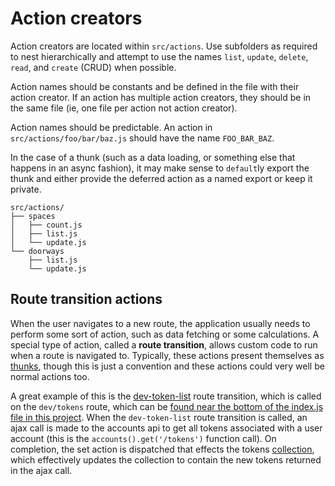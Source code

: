 # Action creators 

Action creators are located within `src/actions`. Use subfolders as required to nest hierarchically and
attempt to use the names `list`, `update`, `delete`, `read`, and `create` (CRUD) when possible.

Action names should be constants and be defined in the file with their action creator. If an action
has multiple action creators, they should be in the same file (ie, one file per action not action
creator).

Action names should be predictable. An action in `src/actions/foo/bar/baz.js` should have the name
`FOO_BAR_BAZ`.

In the case of a thunk (such as a data loading, or something else that happens in an async fashion),
it may make sense to `default`ly export the thunk and either provide the deferred action as a named
export or keep it private.

```
src/actions/
├── spaces
│   ├── count.js
│   ├── list.js
│   └── update.js
└── doorways
    ├── list.js
    └── update.js
```

## Route transition actions
When the user navigates to a new route, the application usually needs to perform some sort of
action, such as data fetching or some calculations. A special type of action, called a **route
transition**, allows custom code to run when a route is navigated to. Typically, these actions
present themselves as [thunks](https://redux.js.org/advanced/async-actions#async-action-creators),
though this is just a convention and these actions could very well be normal actions too.

A great example of this is the
[dev-token-list](https://github.com/DensityCo/dashboard/blob/trunk/src/actions/route-transition/dev-token-list.js)
route transition, which is called on the `dev/tokens` route, which can be [found near the bottom of
the index.js file in this project](https://github.com/DensityCo/dashboard/blob/trunk/src/index.js).
When the `dev-token-list` route transition is called, an ajax call is made to the accounts api to
get all tokens associated with a user account (this is the `accounts().get('/tokens')` function call).
On completion, the set action is dispatched that effects the tokens
[collection](https://github.com/DensityCo/dashboard/tree/trunk/src/reducers#collection-reducers),
which effectively updates the collection to contain the new tokens returned in the ajax call.
